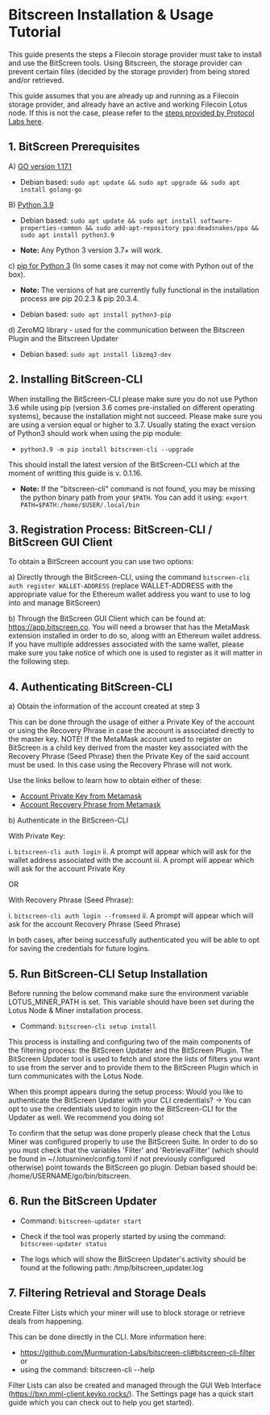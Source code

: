 # Bitscreen Installation & Usage Tutorial

This guide presents the steps a Filecoin storage provider must take to install and use the BitScreen tools. Using Bitscreen, the storage provider can prevent certain files (decided by the storage provider) from being stored and/or retrieved.

This guide assumes that you are already up and running as a Filecoin storage provider, and already have an active and working Filecoin Lotus node. If this is not the case, please refer to the [steps provided by Protocol Labs here](https://lotus.filecoin.io/docs/set-up/install).


## 1. BitScreen Prerequisites

A)  [GO version 1.17.1](https://go.dev/dl/#go1.17.1)
    
  * Debian based: `sudo apt update && sudo apt upgrade && sudo apt install golang-go`
 
B)  [Python 3.9](https://www.python.org/downloads/release/python-390/)
    
  * Debian based: `sudo apt update && sudo apt install software-properties-common && sudo add-apt-repository ppa:deadsnakes/ppa && sudo apt install python3.9`
 
  * **Note:** Any Python 3 version 3.7+ will work.
 
c) [pip for Python 3](https://pip.pypa.io/en/stable/installation/) (In some cases it may not come with Python out of the box).  

  * **Note:** The versions of hat are currently fully functional in the installation process are pip 20.2.3 & pip 20.3.4.
    
  * Debian based: `sudo apt install python3-pip`

d) ZeroMQ library - used for the communication between the Bitscreen Plugin and the Bitscreen Updater

  * Debian based: `sudo apt install libzmq3-dev`


## 2. Installing BitScreen-CLI

When installing the BitScreen-CLI please make sure you do not use Python 3.6 while using pip (version 3.6 comes pre-installed on different operating systems), because the installation might not succeed. Please make sure you are using a version equal or higher to 3.7. Usually stating the exact version of Python3 should work when using the pip module:

  * `python3.9 -m pip install bitscreen-cli --upgrade`

This should install the latest version of the BitScreen-CLI which at the moment of writting this guide is v. 0.1.16.

  * **Note:** If the "bitscreen-cli" command is not found, you may be missing the python binary path from your `$PATH`. You can add it using: `export PATH=$PATH:/home/$USER/.local/bin`


## 3. Registration Process: BitScreen-CLI / BitScreen GUI Client

To obtain a BitScreen account you can use two options:

a) Directly through the BitScreen-CLI, using the command `bitscreen-cli auth register WALLET-ADDRESS` (replace WALLET-ADDRESS with the appropriate value for the Ethereum wallet address you want to use to log into and manage BitScreen)

b) Through the BitScreen GUI Client which can be found at: https://app.bitscreen.co. You will need a browser that has the MetaMask extension installed in order to do so, along with an Ethereum wallet address. If you have multiple addresses associated with the same wallet, please make sure you take notice of which one is used to register as it will matter in the following step.


## 4. Authenticating BitScreen-CLI

a) Obtain the information of the account created at step 3

This can be done through the usage of either a Private Key of the account or using the Recovery Phrase in case the account is associated directly to the master key. NOTE! If the MetaMask account used to register on BitScreen is a child key derived from the master key associated with the Recovery Phrase (Seed Phrase) then the Private Key of the said account must be used. In this case using the Recovery Phrase will not work.

Use the links bellow to learn how to obtain either of these:

- [Account Private Key from Metamask](https://metamask.zendesk.com/hc/en-us/articles/360015289632-How-to-Export-an-Account-Private-Key) 
- [Account Recovery Phrase from Metamask](https://metamask.zendesk.com/hc/en-us/articles/360015290032-How-to-reveal-your-Secret-Recovery-Phrase)

b) Authenticate in the BitScreen-CLI

With Private Key:

i. `bitscreen-cli auth login`
ii. A prompt will appear which will ask for the wallet address associated with the account
iii. A prompt will appear which will ask for the account Private Key

OR

With Recovery Phrase (Seed Phrase):

i. `bitscreen-cli auth login --fromseed`
ii. A prompt will appear which will ask for the account Recovery Phrase (Seed Phrase)

In both cases, after being successfully authenticated you will be able to opt for saving the credentials for future logins.


## 5. Run BitScreen-CLI Setup Installation

Before running the below command make sure the environment variable LOTUS_MINER_PATH is set. This variable should have been set during the Lotus Node & Miner installation process.

* Command: `bitscreen-cli setup install`

This process is installing and configuring two of the main components of the filtering process: the BitScreen Updater and the BitScreen Plugin. The BitScreen Updater tool is used to fetch and store the lists of filters you want to use from the server and to provide them to the BitScreen Plugin which in turn communicates with the Lotus Node.

When this prompt appears during the setup process: Would you like to authenticate the BitScreen Updater with your CLI credentials? -> You can opt to use the credentials used to login into the BitScreen-CLI for the Updater as well. We recommend you doing so!

To confirm that the setup was done properly please check that the Lotus Miner was configured properly to use the BitScreen Suite. In order to do so you must check that the variables 'Filter' and 'RetrievalFilter' (which should be found in ~/.lotusminer/config.toml if not previously configured otherwise) point towards the BitScreen go plugin. Debian based should be: /home/USERNAME/go/bin/bitscreen.


## 6. Run the BitScreen Updater

* Command: `bitscreen-updater start`

* Check if the tool was properly started by using the command: `bitscreen-updater status`

* The logs which will show the BitScreen Updater's activity should be found at the following path: /tmp/bitscreen_updater.log


## 7. Filtering Retrieval and Storage Deals

Create Filter Lists which your miner will use to block storage or retrieve deals from happening.

This can be done directly in the CLI. More information here:
- https://github.com/Murmuration-Labs/bitscreen-cli#bitscreen-cli-filter or
- using the command: bitscreen-cli --help

Filter Lists can also be created and managed through the GUI Web Interface (https://bxn.mml-client.keyko.rocks/). The Settings page has a quick start guide which you can check out to help you get started).
